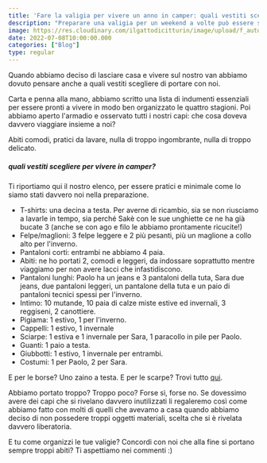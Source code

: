 ```yaml
---
title: 'Fare la valigia per vivere un anno in camper: quali vestiti scegliere?' 
description: "Preparare una valigia per un weekend a volte può essere stressante, figuriamoci per un anno intero. Parola d'ordine: minimalismo."
image: https://res.cloudinary.com/ilgattodicitturin/image/upload/f_auto,q_auto,w_600,dpr_auto/v1657265838/Articoli/Fare_la_valigia_per_un_anno_in_camper_quali_vestiti_scegliere.jpg
date: 2022-07-08T10:00:00.000
categories: ["Blog"]
type: regular
---
```


Quando abbiamo deciso di lasciare casa e vivere sul nostro van abbiamo dovuto pensare anche a quali vestiti scegliere di portare con noi. 

Carta e penna alla mano, abbiamo scritto una lista di indumenti essenziali per essere pronti a vivere in modo ben organizzato le quattro stagioni.
Poi abbiamo aperto l'armadio e osservato tutti i nostri capi: che cosa doveva davvero viaggiare insieme a noi?

Abiti comodi, pratici da lavare, nulla di troppo ingombrante, nulla di troppo delicato. 

##### quali vestiti scegliere per vivere in camper?
Ti riportiamo qui il nostro elenco, per essere pratici e minimale come lo siamo stati davvero noi nella preparazione.

* T-shirts: una decina a testa. Per averne di ricambio, sia se non riusciamo a lavarle in tempo, sia perché Sakè con le sue unghiette ce ne ha già bucate 3 (anche se con ago e filo le abbiamo prontamente ricucite!)
* Felpe/maglioni: 3 felpe leggere e 2 più pesanti, più un maglione a collo alto per l'inverno.
* Pantaloni corti: entrambi ne abbiamo 4 paia.
* Abiti: ne ho portati 2, comodi e leggeri, da indossare soprattutto mentre viaggiamo per non avere lacci che infastidiscono.
* Pantaloni lunghi: Paolo ha un jeans e 3 pantaloni della tuta, Sara due jeans, due pantaloni leggeri, un pantalone della tuta e un paio di pantaloni tecnici spessi per l'inverno.
* Intimo: 10 mutande, 10 paia di calze miste estive ed invernali, 3 reggiseni, 2 canottiere. 
* Pigiama: 1 estivo, 1 per l'inverno.
* Cappelli: 1 estivo, 1 invernale
* Sciarpe: 1 estiva e 1 invernale per Sara, 1 paracollo in pile per Paolo.
* Guanti: 1 paio a testa.
* Giubbotti: 1 estivo, 1 invernale per entrambi.
* Costumi: 1 per Paolo, 2 per Sara.

E per le borse? Uno zaino a testa.
E per le scarpe? Trovi tutto [qui](/blog/camper-fulltimers-quali-scarpe-portare/).

Abbiamo portato troppo? Troppo poco? Forse sì, forse no. Se dovessimo avere dei capi che si rivelano davvero inutilizzati li regaleremo così come abbiamo fatto con molti di quelli che avevamo a casa quando abbiamo deciso di non possedere troppi oggetti materiali, scelta che si è rivelata davvero liberatoria.

E tu come organizzi le tue valigie? Concordi con noi che alla fine si portano sempre troppi abiti? 
Ti aspettiamo nei commenti :)



